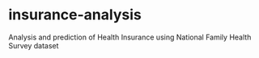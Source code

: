 # insurance-analysis
Analysis and prediction of Health Insurance using National Family Health Survey dataset
